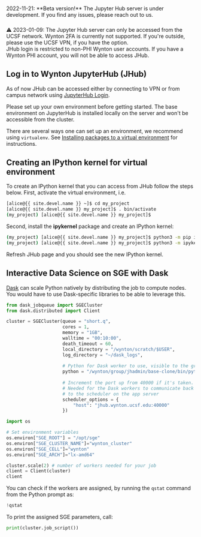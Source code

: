 <div class="alert alert-info" role="alert" style="margin-top: 3ex" markdown="1">
2022-11-21: **Beta version!** The Jupyter Hub server is under development. If you find any issues, please reach out to us.
</div>

<div class="alert alert-warning" role="alert" style="margin-top: 3ex" markdown="1">
⚠️ 2023-01-09: The Jupyter Hub server can only be accessed from the UCSF network. Wynton 2FA is currently not supported.  If you're outside, please use the UCSF VPN, if you have the option.
</div>

<div class="alert alert-warning" role="alert" markdown="1">
JHub login is restricted to non-PHI Wynton user accounts. If you have a Wynton PHI account, you will not be able to access JHub.
</div>


## Log in to Wynton JupyterHub (JHub)

As of now JHub can be accessed either by connecting to VPN or from campus network using [JupyterHub Login](https://jhub.wynton.ucsf.edu/hub/login).

Please set up your own environment before getting started. The base environment on JupyterHub is installed locally on the server and won't be accessible from the cluster. 

There are several ways one can set up an environment, we recommend using `virtualenv`. See [Installing packages to a virtual environment](/hpc/howto/python.html#2-installing-to-a-virtual-environment-aka-virtualenv) for instructions.


## Creating an IPython kernel for virtual environment

To create an IPython kernel that you can access from JHub follow the steps below.
First, activate the virtual environment, i.e.

```sh
[alice@{{ site.devel.name }} ~]$ cd my_project
[alice@{{ site.devel.name }} my_project]$ . bin/activate
(my_project) [alice@{{ site.devel.name }} my_project]$ 
```

Second, install the **ipykernel** package and create an IPython kernel:

```sh
(my_project) [alice@{{ site.devel.name }} my_project]$ python3 -m pip install ipykernel
(my_project) [alice@{{ site.devel.name }} my_project]$ python3 -m ipykernel install --user --name=<my_project>
```

Refresh JHub page and you should see the new IPython kernel. 


## Interactive Data Science on SGE with Dask

[Dask] can scale Python natively by distributing the job to compute nodes. You would have to use Dask-specific libraries to be able to leverage this. 

```python
from dask_jobqueue import SGECluster
from dask.distributed import Client

cluster = SGECluster(queue = "short.q",
                     cores = 1,
                     memory = "1GB",
                     walltime = "00:10:00",
                     death_timeout = 60,
                     local_directory = "/wynton/scratch/$USER",
                     log_directory = "~/dask_logs",
                     
                     # Python for Dask worker to use, visible to the grid nodes
                     python = "/wynton/group/jhadmin/base-clone/bin/python",
                     
                     # Increment the port up from 40000 if it's taken. 
                     # Needed for the Dask workers to communicate back
                     # to the scheduler on the app server
                     scheduler_options = {
                         "host": "jhub.wynton.ucsf.edu:40000"
                     })
```

```python
import os

# Set environment variables
os.environ["SGE_ROOT"] = "/opt/sge"
os.environ["SGE_CLUSTER_NAME"]="wynton_cluster"
os.environ["SGE_CELL"]="wynton"
os.environ["SGE_ARCH"]="lx-amd64"
```

```python
cluster.scale(2) # number of workers needed for your job
client = Client(cluster)
client
```

You can check if the workers are assigned, by running the `qstat` command from the Python prompt as:

```python
!qstat
```

To print the assigned SGE parameters, call:

```python
print(cluster.job_script())
```


[Dask]: https://www.dask.org
